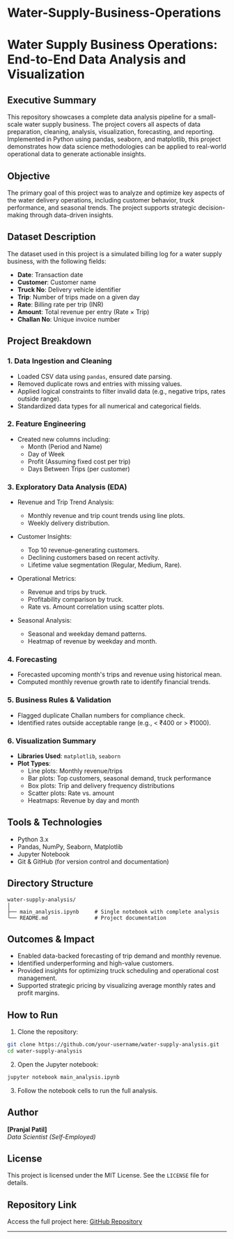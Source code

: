 # Water-Supply-Business-Operations

# Water Supply Business Operations: End-to-End Data Analysis and Visualization

## Executive Summary
This repository showcases a complete data analysis pipeline for a small-scale water supply business. The project covers all aspects of data preparation, cleaning, analysis, visualization, forecasting, and reporting. Implemented in Python using pandas, seaborn, and matplotlib, this project demonstrates how data science methodologies can be applied to real-world operational data to generate actionable insights.

## Objective
The primary goal of this project was to analyze and optimize key aspects of the water delivery operations, including customer behavior, truck performance, and seasonal trends. The project supports strategic decision-making through data-driven insights.

## Dataset Description
The dataset used in this project is a simulated billing log for a water supply business, with the following fields:

- **Date**: Transaction date
- **Customer**: Customer name
- **Truck No**: Delivery vehicle identifier
- **Trip**: Number of trips made on a given day
- **Rate**: Billing rate per trip (INR)
- **Amount**: Total revenue per entry (Rate × Trip)
- **Challan No**: Unique invoice number

## Project Breakdown

### 1. Data Ingestion and Cleaning
- Loaded CSV data using `pandas`, ensured date parsing.
- Removed duplicate rows and entries with missing values.
- Applied logical constraints to filter invalid data (e.g., negative trips, rates outside range).
- Standardized data types for all numerical and categorical fields.

### 2. Feature Engineering
- Created new columns including:
  - Month (Period and Name)
  - Day of Week
  - Profit (Assuming fixed cost per trip)
  - Days Between Trips (per customer)

### 3. Exploratory Data Analysis (EDA)
- Revenue and Trip Trend Analysis:
  - Monthly revenue and trip count trends using line plots.
  - Weekly delivery distribution.

- Customer Insights:
  - Top 10 revenue-generating customers.
  - Declining customers based on recent activity.
  - Lifetime value segmentation (Regular, Medium, Rare).

- Operational Metrics:
  - Revenue and trips by truck.
  - Profitability comparison by truck.
  - Rate vs. Amount correlation using scatter plots.

- Seasonal Analysis:
  - Seasonal and weekday demand patterns.
  - Heatmap of revenue by weekday and month.

### 4. Forecasting
- Forecasted upcoming month's trips and revenue using historical mean.
- Computed monthly revenue growth rate to identify financial trends.

### 5. Business Rules & Validation
- Flagged duplicate Challan numbers for compliance check.
- Identified rates outside acceptable range (e.g., < ₹400 or > ₹1000).

### 6. Visualization Summary
- **Libraries Used**: `matplotlib`, `seaborn`
- **Plot Types**:
  - Line plots: Monthly revenue/trips
  - Bar plots: Top customers, seasonal demand, truck performance
  - Box plots: Trip and delivery frequency distributions
  - Scatter plots: Rate vs. amount
  - Heatmaps: Revenue by day and month

## Tools & Technologies
- Python 3.x
- Pandas, NumPy, Seaborn, Matplotlib
- Jupyter Notebook
- Git & GitHub (for version control and documentation)

## Directory Structure
```
water-supply-analysis/
│
├── main_analysis.ipynb     # Single notebook with complete analysis
└── README.md               # Project documentation
```

## Outcomes & Impact
- Enabled data-backed forecasting of trip demand and monthly revenue.
- Identified underperforming and high-value customers.
- Provided insights for optimizing truck scheduling and operational cost management.
- Supported strategic pricing by visualizing average monthly rates and profit margins.

## How to Run
1. Clone the repository:
```bash
git clone https://github.com/your-username/water-supply-analysis.git
cd water-supply-analysis
```

2. Open the Jupyter notebook:
```bash
jupyter notebook main_analysis.ipynb
```

3. Follow the notebook cells to run the full analysis.

## Author
**[Pranjal Patil]**  
_Data Scientist (Self-Employed)_

## License
This project is licensed under the MIT License. See the `LICENSE` file for details.

## Repository Link
Access the full project here: [GitHub Repository](https://github.com/your-username/water-supply-analysis)

---

